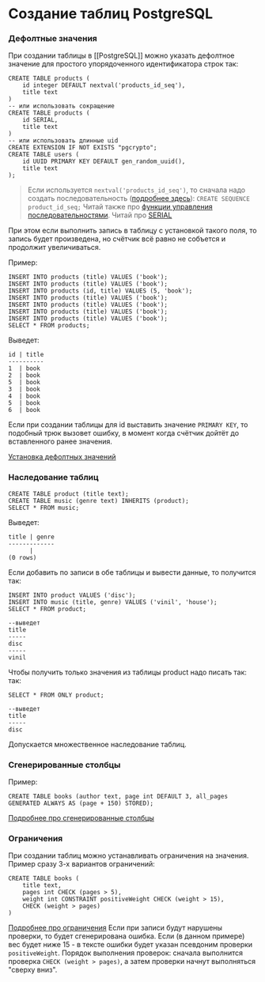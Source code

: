 # Создание таблиц PostgreSQL

### Дефолтные значения
При создании таблицы в [[PostgreSQL]] можно указать дефолтное значение для простого упорядоченного идентификатора строк так:
```
CREATE TABLE products (
	id integer DEFAULT nextval('products_id_seq'),
	title text
)
-- или использовать сокращение
CREATE TABLE products (
	id SERIAL,
	title text
)
-- или использовать длинные uid
CREATE EXTENSION IF NOT EXISTS "pgcrypto";
CREATE TABLE users (
  	id UUID PRIMARY KEY DEFAULT gen_random_uuid(),
	title text
);
```

>Если используется `nextval('products_id_seq')`, то сначала надо создать последовательноcть ([подробнее здесь](https://www.postgresql.org/docs/current/sql-createsequence.html)):
>`CREATE SEQUENCE product_id_seq;`
>Читай также про [функции управления последовательностями](https://www.postgresql.org/docs/14/functions-sequence.html).
>Читай про [SERIAL](https://postgrespro.ru/docs/postgresql/9.6/datatype-numeric#datatype-serial)

При этом если выполнить запись в таблицу с установкой такого поля, то запись будет произведена, но счётчик всё равно не собъется и продолжит увеличиваться.

Пример:

```
INSERT INTO products (title) VALUES ('book');
INSERT INTO products (title) VALUES ('book');
INSERT INTO products (id, title) VALUES (5, 'book');
INSERT INTO products (title) VALUES ('book');
INSERT INTO products (title) VALUES ('book');
INSERT INTO products (title) VALUES ('book');
INSERT INTO products (title) VALUES ('book');
SELECT * FROM products;
```
Выведет:
```
id | title
----------
1  | book
2  | book
5  | book
3  | book
4  | book
5  | book
6  | book
```

Если при создании таблицы для id выставить значение `PRIMARY KEY`, то подобный трюк вызовет ошибку, в момент когда счётчик дойтёт до вставленного ранее значения.

[Установка дефолтных значений](https://www.postgresql.org/docs/current/ddl-default.html)

### Наследование таблиц
```
CREATE TABLE product (title text);
CREATE TABLE music (genre text) INHERITS (product);
SELECT * FROM music;
```
Выведет:
```
title | genre
-------------
      |
(0 rows)
```
Если добавить по записи в обе таблицы и вывести данные, то получится так:
```
INSERT INTO product VALUES ('disc');
INSERT INTO music (title, genre) VALUES ('vinil', 'house');
SELECT * FROM product;

--выведет
title
-----
disc
-----
vinil
```

Чтобы получить только значения из таблицы product надо писать так:
так:
```
SELECT * FROM ONLY product;

--выведет
title
-----
disc
```

Допускается множественное наследование таблиц.

### Сгенерированные столбцы
Пример:
```
CREATE TABLE books (author text, page int DEFAULT 3, all_pages GENERATED ALWAYS AS (page + 150) STORED);
```

[Подробнее про сгенерированные столбцы](https://www.postgresql.org/docs/current/ddl-generated-columns.html)
### Ограничения
При создании таблиц можно устанавливать ограничения на значения.
Пример сразу 3-х вариантов ограничений:
```
CREATE TABLE books (
	title text, 
	pages int CHECK (pages > 5),
	weight int CONSTRAINT positiveWeight CHECK (weight > 15),
	CHECK (weight > pages)
)
```
[Подробнее про ограничения](https://www.postgresql.org/docs/current/ddl-constraints.html)
Если при записи будут нарушены проверки, то будет сгенерирована ошибка. Если (в данном примере) вес будет ниже 15 - в тексте ошибки будет указан псевдоним проверки `positiveWeight`. 
Порядок выполнения проверок: сначала выполнится проверка `CHECK (weight > pages)`, а затем проверки начнут выполняться "сверху вниз".